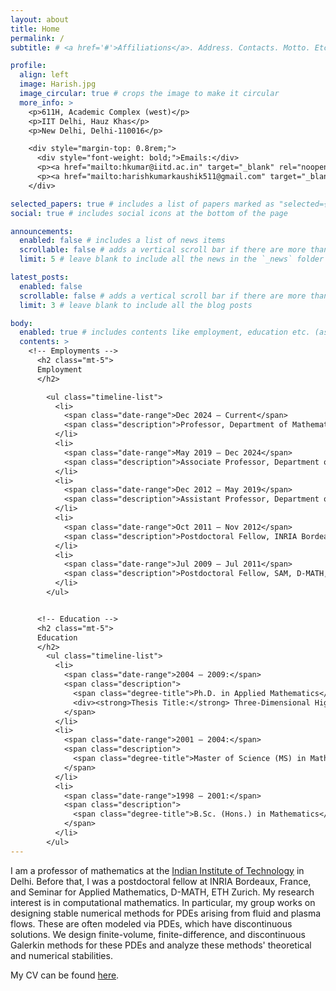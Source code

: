 ```yaml
---
layout: about
title: Home
permalink: /
subtitle: # <a href='#'>Affiliations</a>. Address. Contacts. Motto. Etc.

profile:
  align: left
  image: Harish.jpg
  image_circular: true # crops the image to make it circular
  more_info: >
    <p>611H, Academic Complex (west)</p>
    <p>IIT Delhi, Hauz Khas</p>
    <p>New Delhi, Delhi-110016</p>

    <div style="margin-top: 0.8rem;">
      <div style="font-weight: bold;">Emails:</div>
      <p><a href="mailto:hkumar@iitd.ac.in" target="_blank" rel="noopener noreferrer">hkumar@iitd.ac.in</a></p>
      <p><a href="mailto:harishkumarkaushik511@gmail.com" target="_blank" rel="noopener noreferrer">harishkumarkaushik511@gmail.com</a></p>
    </div>

selected_papers: true # includes a list of papers marked as "selected={true}"
social: true # includes social icons at the bottom of the page

announcements:
  enabled: false # includes a list of news items
  scrollable: false # adds a vertical scroll bar if there are more than 3 news items
  limit: 5 # leave blank to include all the news in the `_news` folder

latest_posts:
  enabled: false
  scrollable: false # adds a vertical scroll bar if there are more than 3 new posts items
  limit: 3 # leave blank to include all the blog posts

body:
  enabled: true # includes contents like employment, education etc. (as below) in the home
  contents: >
    <!-- Employments -->
      <h2 class="mt-5">
      Employment
      </h2>

        <ul class="timeline-list">
          <li>
            <span class="date-range">Dec 2024 – Current</span>
            <span class="description">Professor, Department of Mathematics, IIT Delhi, New Delhi.</span>
          </li>
          <li>
            <span class="date-range">May 2019 – Dec 2024</span>
            <span class="description">Associate Professor, Department of Mathematics, IIT Delhi, New Delhi.</span>
          </li>
          <li>
            <span class="date-range">Dec 2012 – May 2019</span>
            <span class="description">Assistant Professor, Department of Mathematics, IIT Delhi, New Delhi.</span>
          </li>
          <li>
            <span class="date-range">Oct 2011 – Nov 2012</span>
            <span class="description">Postdoctoral Fellow, INRIA Bordeaux, France.</span>
          </li>
          <li>
            <span class="date-range">Jul 2009 – Jul 2011</span>
            <span class="description">Postdoctoral Fellow, SAM, D-MATH, ETH Zurich, Switzerland.</span>
          </li>
        </ul>


      <!-- Education -->
      <h2 class="mt-5">
      Education
      </h2>
        <ul class="timeline-list">
          <li>
            <span class="date-range">2004 – 2009:</span>
            <span class="description">
              <span class="degree-title">Ph.D. in Applied Mathematics</span>, Department of Mathematics, ETH Zurich, Switzerland.
              <div><strong>Thesis Title:</strong> Three-Dimensional High Current Arc Simulations for Circuit Breakers Using Real Gas Resistive Magnetohydrodynamics.</div>
            </span>
          </li>
          <li>
            <span class="date-range">2001 – 2004:</span>
            <span class="description">
              <span class="degree-title">Master of Science (MS) in Mathematical Science</span>, Indian Institute of Science, Bangalore, India. Gold Medal.
            </span>
          </li>
          <li>
            <span class="date-range">1998 – 2001:</span>
            <span class="description">
              <span class="degree-title">B.Sc. (Hons.) in Mathematics</span>, MD University, Rohtak, Haryana, India. Gold Medal.
            </span>
          </li>
        </ul>
---
```


<!-- Write your biography here. Tell the world about yourself. Link to your favorite [subreddit](http://reddit.com). You can put a picture in, too. The code is already in, just name your picture `prof_pic.jpg` and put it in the `img/` folder.

Put your address / P.O. box / other info right below your picture. You can also disable any of these elements by editing `profile` property of the YAML header of your `_pages/about.md`. Edit `_bibliography/papers.bib` and Jekyll will render your [publications page](/al-folio/publications/) automatically.

Link to your social media connections, too. This theme is set up to use [Font Awesome icons](https://fontawesome.com/) and [Academicons](https://jpswalsh.github.io/academicons/), like the ones below. Add your Facebook, Twitter, LinkedIn, Google Scholar, or just disable all of them. -->


<!-- I am a professor of mathematics at the [Indian Institute of Technology](https://home.iitd.ac.in) in Delhi. Before that, I was a postdoctoral fellow at INRIA Bordeaux, France, and Seminar for Applied Mathematics, D-MATH, ETH Zurich. My research interest is in computational mathematics. In particular, my group works on designing stable numerical methods for PDEs arising from fluid and plasma flows. These are often modeled via PDEs, which have discontinuous solutions. We design finite-volume, finite-difference, and discontinuous Galerkin methods for these PDEs and analyze these methods' theoretical and numerical stabilities.

My CV can be found [here](assets/pdf/Harish_CV.pdf). -->

<div class="bio-highlight">
  <p>
  I am a professor of mathematics at the <a href="https://home.iitd.ac.in" target="_blank" rel="noopener noreferrer">Indian Institute of Technology</a> in Delhi. Before that, I was a postdoctoral fellow at INRIA Bordeaux, France, and Seminar for Applied Mathematics, D-MATH, ETH Zurich. My research interest is in computational mathematics. In particular, my group works on designing stable numerical methods for PDEs arising from fluid and plasma flows. These are often modeled via PDEs, which have discontinuous solutions. We design finite-volume, finite-difference, and discontinuous Galerkin methods for these PDEs and analyze these methods' theoretical and numerical stabilities.
  </p>
  <p>
  My CV can be found <a href="assets/pdf/Harish_CV.pdf" target="_blank" rel="noopener noreferrer">here</a>.
  </p>
</div>
